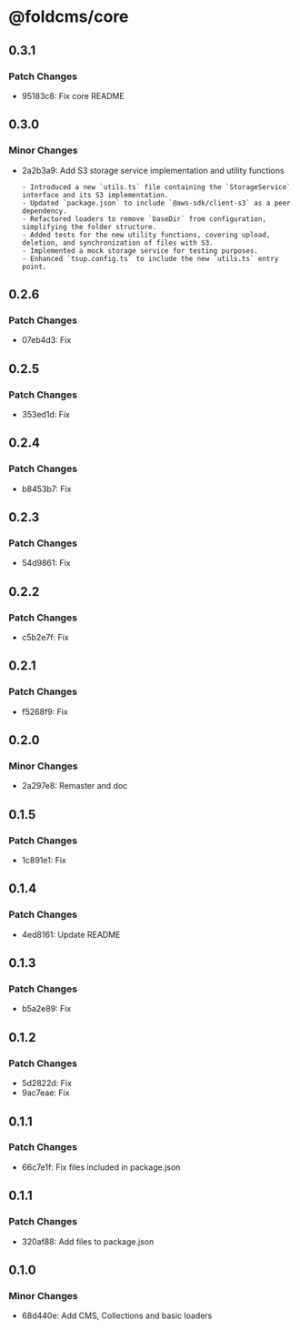 # @foldcms/core

## 0.3.1

### Patch Changes

- 95183c8: Fix core README

## 0.3.0

### Minor Changes

- 2a2b3a9: Add S3 storage service implementation and utility functions

      - Introduced a new `utils.ts` file containing the `StorageService` interface and its S3 implementation.
      - Updated `package.json` to include `@aws-sdk/client-s3` as a peer dependency.
      - Refactored loaders to remove `baseDir` from configuration, simplifying the folder structure.
      - Added tests for the new utility functions, covering upload, deletion, and synchronization of files with S3.
      - Implemented a mock storage service for testing purposes.
      - Enhanced `tsup.config.ts` to include the new `utils.ts` entry point.

## 0.2.6

### Patch Changes

- 07eb4d3: Fix

## 0.2.5

### Patch Changes

- 353ed1d: Fix

## 0.2.4

### Patch Changes

- b8453b7: Fix

## 0.2.3

### Patch Changes

- 54d9861: Fix

## 0.2.2

### Patch Changes

- c5b2e7f: Fix

## 0.2.1

### Patch Changes

- f5268f9: Fix

## 0.2.0

### Minor Changes

- 2a297e8: Remaster and doc

## 0.1.5

### Patch Changes

- 1c891e1: Fix

## 0.1.4

### Patch Changes

- 4ed8161: Update README

## 0.1.3

### Patch Changes

- b5a2e89: Fix

## 0.1.2

### Patch Changes

- 5d2822d: Fix
- 9ac7eae: Fix

## 0.1.1

### Patch Changes

- 66c7e1f: Fix files included in package.json

## 0.1.1

### Patch Changes

- 320af88: Add files to package.json

## 0.1.0

### Minor Changes

- 68d440e: Add CMS, Collections and basic loaders
